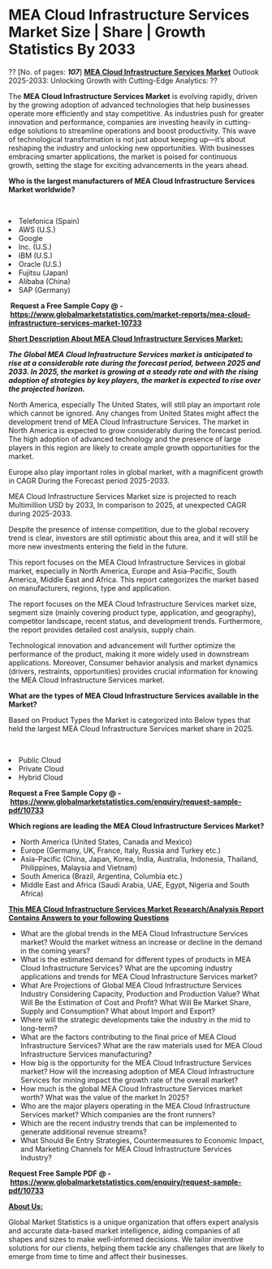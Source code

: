 <H1>MEA Cloud Infrastructure Services Market Size | Share | Growth Statistics By 2033</H1><p>?? [No. of pages:&nbsp;<strong><em>107</em></strong>]&nbsp;<strong><a href="https://www.globalmarketstatistics.com/market-reports/mea-cloud-infrastructure-services-market-10733">MEA Cloud Infrastructure Services&nbsp;Market</a></strong>&nbsp;Outlook 2025-2033: Unlocking Growth with Cutting-Edge Analytics: ??</p><p>The <strong>MEA Cloud Infrastructure Services Market</strong> is evolving rapidly, driven by the growing adoption of advanced technologies that help businesses operate more efficiently and stay competitive. As industries push for greater innovation and performance, companies are investing heavily in cutting-edge solutions to streamline operations and boost productivity. This wave of technological transformation is not just about keeping up&mdash;it&rsquo;s about reshaping the industry and unlocking new opportunities. With businesses embracing smarter applications, the market is poised for continuous growth, setting the stage for exciting advancements in the years ahead.</p><p><strong>Who is the largest manufacturers of MEA Cloud Infrastructure Services Market worldwide?</strong></p><p>&nbsp;<li>Telefonica (Spain)<li> AWS (U.S.)<li> Google<li> Inc. (U.S.)<li> IBM (U.S.)<li> Oracle (U.S.)<li> Fujitsu (Japan)<li> Alibaba (China)<li> SAP (Germany)</p><p>&nbsp;<strong>Request a Free Sample Copy @ -&nbsp;<a href="https://www.globalmarketstatistics.com/market-reports/mea-cloud-infrastructure-services-market-10733">https://www.globalmarketstatistics.com/market-reports/mea-cloud-infrastructure-services-market-10733</a></strong></p><p><strong><u>Short Description About MEA Cloud Infrastructure Services Market:</u></strong></p><p><strong><em>The Global MEA Cloud Infrastructure Services market is anticipated to rise at a considerable rate during the forecast period, between 2025 and 2033. In 2025, the market is growing at a steady rate and with the rising adoption of strategies by key players, the market is expected to rise over the projected horizon.</em></strong></p><p>North America, especially The United States, will still play an important role which cannot be ignored. Any changes from United States might affect the development trend of MEA Cloud Infrastructure Services. The market in North America is expected to grow considerably during the forecast period. The high adoption of advanced technology and the presence of large players in this region are likely to create ample growth opportunities for the market.</p><p>Europe also play important roles in global market, with a magnificent growth in CAGR During the Forecast period 2025-2033.</p><p>MEA Cloud Infrastructure Services Market size is projected to reach Multimillion USD by 2033, In comparison to 2025, at unexpected CAGR during 2025-2033.</p><p>Despite the presence of intense competition, due to the global recovery trend is clear, investors are still optimistic about this area, and it will still be more new investments entering the field in the future.</p><p>This report focuses on the MEA Cloud Infrastructure Services in global market, especially in North America, Europe and Asia-Pacific, South America, Middle East and Africa. This report categorizes the market based on manufacturers, regions, type and application.</p><p>The report focuses on the MEA Cloud Infrastructure Services market size, segment size (mainly covering product type, application, and geography), competitor landscape, recent status, and development trends. Furthermore, the report provides detailed cost analysis, supply chain.</p><p>Technological innovation and advancement will further optimize the performance of the product, making it more widely used in downstream applications. Moreover, Consumer behavior analysis and market dynamics (drivers, restraints, opportunities) provides crucial information for knowing the MEA Cloud Infrastructure Services market.</p><p><strong>What are the types of MEA Cloud Infrastructure Services available in the Market?</strong></p><p>Based on Product Types the Market is categorized into Below types that held the largest MEA Cloud Infrastructure Services market share in 2025.</p><p>&nbsp;<li>Public Cloud<li> Private Cloud<li> Hybrid Cloud&nbsp;</p><p><strong>Request a Free Sample Copy @ -&nbsp;<a href="https://www.globalmarketstatistics.com/enquiry/request-sample-pdf/10733">https://www.globalmarketstatistics.com/enquiry/request-sample-pdf/10733</a></strong></p><p><strong>Which regions are leading the MEA Cloud Infrastructure Services Market?</strong></p><ul><li>North America (United States, Canada and Mexico)</li><li>Europe (Germany, UK, France, Italy, Russia and Turkey etc.)</li><li>Asia-Pacific (China, Japan, Korea, India, Australia, Indonesia, Thailand, Philippines, Malaysia and Vietnam)</li><li>South America (Brazil, Argentina, Columbia etc.)</li><li>Middle East and Africa (Saudi Arabia, UAE, Egypt, Nigeria and South Africa)</li></ul><p><strong><u>This MEA Cloud Infrastructure Services Market Research/Analysis Report Contains Answers to your following Questions</u></strong></p><ul><li>What are the global trends in the MEA Cloud Infrastructure Services market? Would the market witness an increase or decline in the demand in the coming years?</li><li>What is the estimated demand for different types of products in MEA Cloud Infrastructure Services? What are the upcoming industry applications and trends for MEA Cloud Infrastructure Services market?</li><li>What Are Projections of Global MEA Cloud Infrastructure Services Industry Considering Capacity, Production and Production Value? What Will Be the Estimation of Cost and Profit? What Will Be Market Share, Supply and Consumption? What about Import and Export?</li><li>Where will the strategic developments take the industry in the mid to long-term?</li><li>What are the factors contributing to the final price of MEA Cloud Infrastructure Services? What are the raw materials used for MEA Cloud Infrastructure Services manufacturing?</li><li>How big is the opportunity for the MEA Cloud Infrastructure Services market? How will the increasing adoption of MEA Cloud Infrastructure Services for mining impact the growth rate of the overall market?</li><li>How much is the global MEA Cloud Infrastructure Services market worth? What was the value of the market In 2025?</li><li>Who are the major players operating in the MEA Cloud Infrastructure Services market? Which companies are the front runners?</li><li>Which are the recent industry trends that can be implemented to generate additional revenue streams?</li><li>What Should Be Entry Strategies, Countermeasures to Economic Impact, and Marketing Channels for MEA Cloud Infrastructure Services Industry?</li></ul><p><strong>Request Free Sample PDF @ -&nbsp;<a href="https://www.globalmarketstatistics.com/enquiry/request-sample-pdf/10733">https://www.globalmarketstatistics.com/enquiry/request-sample-pdf/10733</a></strong></p><p><strong><u>About Us:</u></strong></p><p>Global Market Statistics&nbsp;is a unique organization that offers expert analysis and accurate data-based market intelligence, aiding companies of all shapes and sizes to make well-informed decisions. We tailor inventive solutions for our clients, helping them tackle any challenges that are likely to emerge from time to time and affect their businesses.</p>
